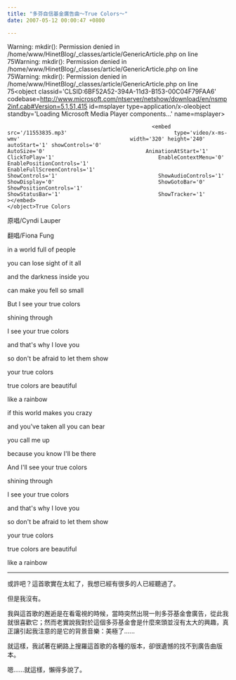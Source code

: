 ```yaml
---
title: "多芬自信基金廣告曲～True Colors～"
date: 2007-05-12 00:00:47 +0800

---
```

Warning: mkdir(): Permission denied in /home/www/HinetBlog/_classes/article/GenericArticle.php on line 75Warning: mkdir(): Permission denied in /home/www/HinetBlog/_classes/article/GenericArticle.php on line 75Warning: mkdir(): Permission denied in /home/www/HinetBlog/_classes/article/GenericArticle.php on line 75<object classid='CLSID:6BF52A52-394A-11d3-B153-00C04F79FAA6' codebase=http://www.microsoft.com/ntserver/netshow/download/en/nsmp2inf.cab#Version=5,1,51,415  id=msplayer type=application/x-oleobject  standby='Loading Microsoft Media Player components...' name=msplayer>						  

						  

						  

						  

						  

						  

						  

						  

						  

						  

						  

						  

						  

						  

						  

						  

						  						  <embed src='/11553835.mp3'						  		  type='video/x-ms-wmv' 								  width='320' height='240' 								  autoStart='1' showControls='0'						 		  AutoSize='0'						 		  AnimationAtStart='1'								  ClickToPlay='1'								  EnableContextMenu='0'								  EnablePositionControls='1'								  EnableFullScreenControls='1'						  		  ShowControls='1'								  ShowAudioControls='1'								  ShowDisplay='0'								  ShowGotoBar='0'								  ShowPositionControls='1'								  ShowStatusBar='1'								  ShowTracker='1'								  								  ></embed>						  						  						</object>True Colors



原唱/Cyndi Lauper

翻唱/Fiona Fung



in a world full of people 

you can lose sight of it all 

and the darkness inside you 

can make you fell so small 



But I see your true colors 

shining through 

I see your true colors 

and that's why I love you 

so don't be afraid to let them show 

your true colors 

true colors are beautiful 

like a rainbow 



if this world makes you crazy 

and you've taken all you can bear 

you call me up 

because you know I'll be there 



And I'll see your true colors 

shining through 

I see your true colors 

and that's why I love you 

so don't be afraid to let them show 

your true colors 

true colors are beautiful 

like a rainbow



---

或許吧？這首歌實在太紅了，我想已經有很多的人已經聽過了。



但是我沒有。



我與這首歌的邂逅是在看電視的時候，當時突然出現一則多芬基金會廣告，從此我就很喜歡它；然而老實說我對於這個多芬基金會是什麼來頭並沒有太大的興趣，真正讓引起我注意的是它的背景音樂：美極了......



就這樣，我試著在網路上搜羅這首歌的各種的版本，卻很遺憾的找不到廣告曲版本。



嗯......就這樣，懶得多說了。

 
